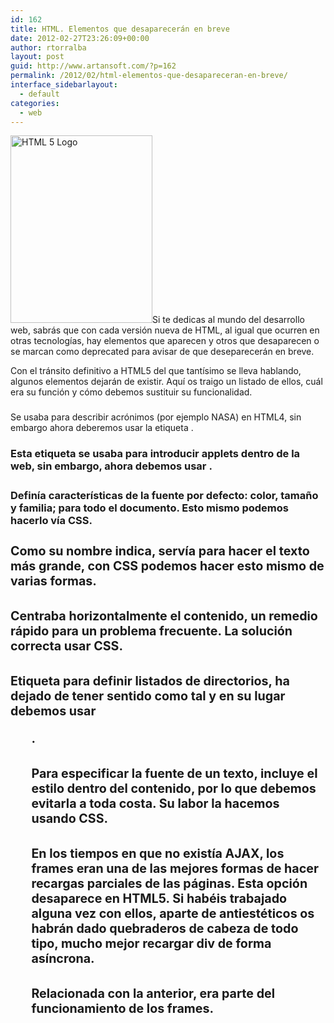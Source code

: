 ```yaml
---
id: 162
title: HTML. Elementos que desaparecerán en breve
date: 2012-02-27T23:26:09+00:00
author: rtorralba
layout: post
guid: http://www.artansoft.com/?p=162
permalink: /2012/02/html-elementos-que-desapareceran-en-breve/
interface_sidebarlayout:
  - default
categories:
  - web
---
```

<img class="alignnone size-medium wp-image-163 alignright" src="https://www.artansoft.com/wp-content/uploads/2016/03/HTML5-logo3-227x300.jpg" alt="HTML 5 Logo" width="227" height="300" srcset="https://www.artansoft.com/wp-content/uploads/2016/03/HTML5-logo3-227x300.jpg 227w, https://www.artansoft.com/wp-content/uploads/2016/03/HTML5-logo3.jpg 231w" sizes="(max-width: 227px) 100vw, 227px" />Si te dedicas al mundo del desarrollo web, sabrás que con cada versión nueva de HTML, al igual que ocurren en otras tecnologías, hay elementos que aparecen y otros que desaparecen o se marcan como deprecated para avisar de que deseparecerán en breve.

Con el tránsito definitivo a HTML5 del que tantísimo se lleva hablando, algunos elementos dejarán de existir. Aquí os traigo un listado de ellos, cuál era su función y cómo debemos sustituir su funcionalidad.

### <a name="TOC-acronym-"></a><acronym>

<div>
  <p>
    Se usaba para describir acrónimos (por ejemplo NASA) en HTML4, sin embargo ahora deberemos usar la etiqueta <abbr>.
  </p>
  
  <h3>
    <a name="TOC-applet-"></a><applet>
  </h3>
  
  <p>
    Esta etiqueta se usaba para introducir applets dentro de la web, sin embargo, ahora debemos usar <object>.
  </p>
  
  <h3>
    <a name="TOC-basefont-"></a><basefont>
  </h3>
  
  <p>
    Definía características de la fuente por defecto: color, tamaño y familia; para todo el documento. Esto mismo podemos hacerlo vía CSS.
  </p>
  
  <h3>
    <a name="TOC-big-"></a><big>
  </h3>
  
  <p>
    Como su nombre indica, servía para hacer el texto más grande, con CSS podemos hacer esto mismo de varias formas.
  </p>
</div>

<div>
  <h3>
    <a name="TOC-center-"></a><center>
  </h3>
  
  <p>
    Centraba horizontalmente el contenido, un remedio rápido para un problema frecuente. La solución correcta usar CSS.
  </p>
  
  <h3>
    <a name="TOC-dir-"></a><dir>
  </h3>
  
  <p>
    Etiqueta para definir listados de directorios, ha dejado de tener sentido como tal y en su lugar debemos usar <ul>.
  </p>
  
  <h3>
    <a name="TOC-font-"></a><font>
  </h3>
  
  <p>
    Para especificar la fuente de un texto, incluye el estilo dentro del contenido, por lo que debemos evitarla a toda costa. Su labor la hacemos usando CSS.
  </p>
  
  <h3>
    <a name="TOC-frame-"></a><frame>
  </h3>
  
  <p>
    En los tiempos en que no existía AJAX, los frames eran una de las mejores formas de hacer recargas parciales de las páginas. Esta opción desaparece en HTML5. Si habéis trabajado alguna vez con ellos, aparte de antiestéticos os habrán dado quebraderos de cabeza de todo tipo, mucho mejor recargar div de forma asíncrona.
  </p>
  
  <h3>
    <a name="TOC-frameset-"></a><frameset>
  </h3>
  
  <p>
    Relacionada con la anterior, era parte del funcionamiento de los frames.
  </p>
  
  <h3>
    <a name="TOC-noframes-"></a><noframes>
  </h3>
  
  <p>
    También relacionada con las dos anteriores.
  </p>
  
  <h3>
    <a name="TOC-strike-"></a><strike>
  </h3>
  
  <p>
    Etiqueta muy poco utilizada, servía para hacer justo esto con el texto, ahora usamos <del> en su lugar.
  </p>
  
  <h3>
    <a name="TOC-tt-"></a><tt>
  </h3>
  
  <p>
    Usada para definir texto de teletipos, ahora usamos CSS.
  </p>
  
  <h3>
    <a name="TOC-u-"></a><u>
  </h3>
  
  <p>
    Utilizado para indicar texto subrayado, ahora usamos CSS y más concretamente: text-decoration:underline.
  </p>
</div>

<div>
</div>

<div>
  Fuente:Linux Hispano.
</div>
